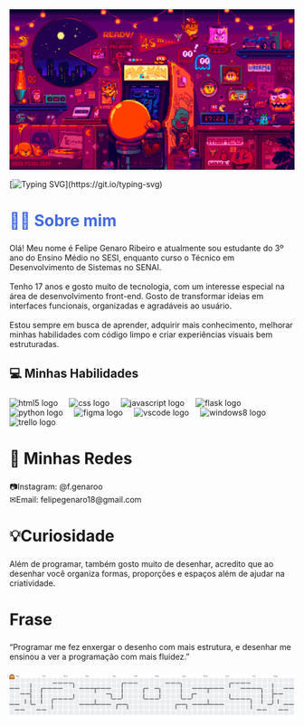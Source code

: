 <img src="https://github.com/LipeGenaro/LipeGenaro/blob/main/assets/gif-github.gif" />


[![Typing SVG](https://readme-typing-svg.herokuapp.com?color=4169E1&size=35&center=true&width=1000&lines=Ol%C3%A1!%2C+bem-vindo(a)+ao+meu+perfil!)](https://git.io/typing-svg)


###

<h1 align="left" style="color:#4169E1;">👩‍💻 Sobre mim</h1>

###

<p align="left"></p>

###

<p align="left">Olá! Meu nome é Felipe Genaro Ribeiro e atualmente sou estudante do 3º ano do Ensino Médio no SESI, enquanto curso o Técnico em Desenvolvimento de Sistemas no SENAI.<br><br>Tenho 17 anos e gosto muito de tecnologia, com um interesse especial na área de desenvolvimento front-end. Gosto de transformar ideias em interfaces funcionais, organizadas e agradáveis ao usuário.<br><br>Estou sempre em busca de aprender, adquirir  mais conhecimento, melhorar minhas habilidades com código limpo e criar experiências visuais bem estruturadas.</p>

###

<h2 align="left">💻 Minhas Habilidades</h2>

###

<div align="left">
  <img src="https://cdn.jsdelivr.net/gh/devicons/devicon/icons/html5/html5-original.svg" height="40" alt="html5 logo"  />
  <img width="12" />
  <img src="https://cdn.jsdelivr.net/gh/devicons/devicon/icons/css3/css3-original.svg" height="40" alt="css logo"  />
  <img width="12" />
  <img src="https://cdn.jsdelivr.net/gh/devicons/devicon/icons/javascript/javascript-original.svg" height="40" alt="javascript logo"  />
  <img width="12" />
  <img src="https://img.shields.io/badge/Flask-000000?logo=flask&logoColor=white&style=for-the-badge" height="40" alt="flask logo"  />
  <img width="12" />
  <img src="https://cdn.simpleicons.org/python/3776AB" height="40" alt="python logo"  />
  <img width="12" />
  <img src="https://cdn.jsdelivr.net/gh/devicons/devicon/icons/figma/figma-original.svg" height="40" alt="figma logo"  />
  <img width="12" />
  <img src="https://cdn.jsdelivr.net/gh/devicons/devicon/icons/vscode/vscode-original.svg" height="40" alt="vscode logo"  />
  <img width="12" />
  <img src="https://cdn.jsdelivr.net/gh/devicons/devicon/icons/windows8/windows8-original.svg" height="40" alt="windows8 logo"  />
  <img width="12" />
  <img src="https://img.shields.io/badge/Trello-0052CC?logo=trello&logoColor=white&style=for-the-badge" height="40" alt="trello logo"  />
</div>

###



###

<h1 align="left">📱 Minhas Redes</h1>

###

<p align="left">📷Instagram: @f.genaroo<br>✉Email: felipegenaro18@gmail.com</p>

###




<h1 align="left">💡Curiosidade</h1>

###

<p align="left">Além de programar, também gosto muito de desenhar, acredito que ao desenhar você organiza formas, proporções e espaços além de ajudar na criatividade.</p>

###

<h1 align="left">Frase</h1>

###

<p align="left">“Programar me fez enxergar o desenho com mais estrutura, e desenhar me ensinou a ver a programação com mais fluidez.”</p>

###
<picture>
  <source media="(prefers-color-scheme: dark)" srcset="https://raw.githubusercontent.com/lipeGenaro/lipeGenaro/output/pacman-contribution-graph-dark.svg">
  <source media="(prefers-color-scheme: light)" srcset="https://raw.githubusercontent.com/lipeGenaro/lipeGenaro/output/pacman-contribution-graph.svg">
  <img alt="pacman contribution graph" src="https://raw.githubusercontent.com/lipeGenaro/lipeGenaro/output/pacman-contribution-graph.svg">
</picture>
